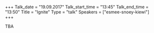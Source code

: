 +++
Talk_date = "19.09.2017"
Talk_start_time = "13:45"
Talk_end_time = "13:50"
Title = "Ignite"
Type = "talk"
Speakers = ["esmee-snoey-kiewi"]
+++

<p>TBA</p>